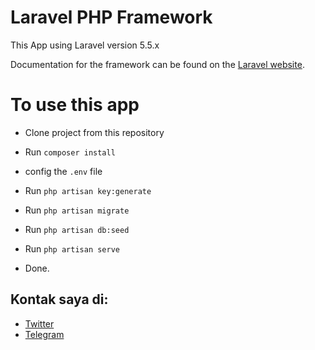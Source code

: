 # Laravel PHP Framework
This App using Laravel version 5.5.x

Documentation for the framework can be found on the [Laravel website](http://laravel.com/docs).

# To use this app

- Clone project from this repository

- Run `composer install`

- config the ` .env ` file

- Run `php artisan key:generate`

- Run `php artisan migrate`

- Run `php artisan db:seed`

- Run `php artisan serve`

- Done.

## Kontak saya di:
- [Twitter](https://twitter.com/caesarali_L)
- [Telegram](https://t.me/caesarali)
